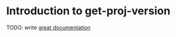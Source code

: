 # Introduction to get-proj-version

TODO: write [great documentation](http://jacobian.org/writing/what-to-write/)
